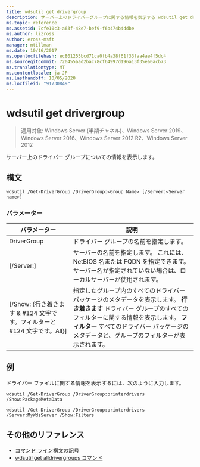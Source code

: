 ```yaml
---
title: wdsutil get drivergroup
description: サーバー上のドライバーグループに関する情報を表示する wdsutil get drivergroup の参照記事。
ms.topic: reference
ms.assetid: 7cfe10c3-a63f-48e7-bef9-f6b474b4ddbe
ms.author: lizross
author: eross-msft
manager: mtillman
ms.date: 10/16/2017
ms.openlocfilehash: ec801255bcd71ca0fb4a38f61f33faa4ae4f5dc4
ms.sourcegitcommit: 720455aad2bac78cf64997d196a13f35ea0acb73
ms.translationtype: MT
ms.contentlocale: ja-JP
ms.lasthandoff: 10/05/2020
ms.locfileid: "91730849"
---
```

# <a name="wdsutil-get-drivergroup"></a>wdsutil get drivergroup

> 適用対象: Windows Server (半期チャネル)、Windows Server 2019、Windows Server 2016、Windows Server 2012 R2、Windows Server 2012

サーバー上のドライバー グループについての情報を表示します。

## <a name="syntax"></a>構文
```
wdsutil /Get-DriverGroup /DriverGroup:<Group Name> [/Server:<Server name>]
```
### <a name="parameters"></a>パラメーター
|パラメーター|説明|
|-------|--------|
|DriverGroup<Group Name>|ドライバー グループの名前を指定します。|
|[/Server:<Server name>]|サーバーの名前を指定します。 これには、NetBIOS 名または FQDN を指定できます。  サーバー名が指定されていない場合は、ローカルサーバーが使用されます。|
|[/Show: {行き着きます & #124 文字です。フィルターと #124 文字です。All}]|指定したグループ内のすべてのドライバー パッケージのメタデータを表示します。 **行き着きます** ドライバー グループのすべてのフィルターに関する情報を表示します。 **フィルター** すべてのドライバー パッケージのメタデータと、グループのフィルターが表示されます。|
## <a name="examples"></a>例
ドライバー ファイルに関する情報を表示するには、次のように入力します。
```
wdsutil /Get-DriverGroup /DriverGroup:printerdrivers /Show:PackageMetaData
```
```
wdsutil /Get-DriverGroup /DriverGroup:printerdrivers /Server:MyWdsServer /Show:Filters
```
## <a name="additional-references"></a>その他のリファレンス
- [コマンド ライン構文の記号](command-line-syntax-key.md)
- [wdsutil get alldrivergroups コマンド](wdsutil-get-alldrivergroups.md)
